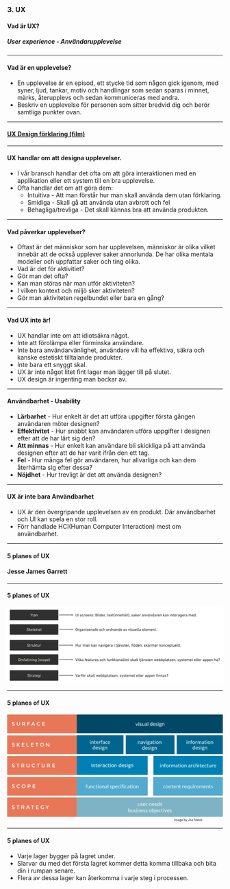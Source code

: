 ### 3. UX
#### Vad är UX?
##### User experience - Användarupplevelse


---

#### Vad är en upplevelse?

* En upplevelse är en episod, ett stycke tid som någon gick igenom, med syner, ljud, tankar, motiv och handlingar som sedan sparas i minnet, märks, återupplevs och sedan kommuniceras med andra.
* Beskriv en upplevelse för personen som sitter bredvid dig och berör samtliga punkter ovan.


---

#### <a href="https://www.interaction-design.org/literature/topics/ux-design">UX Design förklaring (film)</a>


---

#### UX handlar om att designa upplevelser.

* I vår bransch handlar det ofta om att göra interaktionen med en applikation eller ett system till en bra upplevelse.
* Ofta handlar det om att göra dem:
  * Intuitiva - Att man förstår hur man skall använda dem utan förklaring.
  * Smidiga - Skall gå att använda utan avbrott och fel
  * Behagliga/trevliga - Det skall kännas bra att använda produkten.


---

#### Vad påverkar upplevelser?

* Oftast är det människor som har upplevelsen, människor är olika vilket innebär att de också upplever saker annorlunda. De har olika mentala modeller och uppfattar saker och ting olika.
* Vad är det för aktivitiet?
* Gör man det ofta?
* Kan man störas när man utför aktiviteten?
* I vilken kontext och miljö sker aktiviteten?
* Gör man aktiviteten regelbundet eller bara en gång?


---

#### Vad UX inte är!

* UX handlar inte om att idiotsäkra något.
* Inte att förolämpa eller förminska användare.
* Inte bara användarvänlighet, användare vill ha effektiva, säkra och kanske estetiskt tilltalande produkter.
* Inte bara ett snyggt skal.
* UX är inte något litet fint lager man lägger till på slutet.
* UX design är ingenting man bockar av.


---

#### Användbarhet - Usability

* **Lärbarhet** - Hur enkelt är det att utföra uppgifter första gången användaren möter designen?
* **Effektivitet** - Hur snabbt kan användaren utföra uppgifter i designen efter att de har lärt sig den?
* **Att minnas** - Hur enkelt kan användare bli skickliga på att använda designen efter att de har varit ifrån den ett tag.
* **Fel** - Hur många fel gör användaren, hur allvarliga och kan dem återhämta sig efter dessa?
* **Nöjdhet** - Hur trevligt är det att använda designen?


---

#### UX är inte bara Användbarhet

* UX är den övergripande upplevelsen av en produkt. Där användbarhet och UI kan spela en stor roll.
* Förr handlade HCI(Human Computer Interaction) mest om användbarhet.


---

#### 5 planes of UX
#### Jesse James Garrett


---

#### 5 planes of UX
<img src="/new-structure/media/ux-images/ux-3/5planes.png" alt="5 planes of ux">


---

#### 5 planes of UX
<img src="/new-structure/media/ux-images/ux-3/5planes2.png" alt="5 planes of ux">
<p style="text-align: right; margin-top: 0; font-size: 0.5em; margin-right: 48px;"> Image by Joe Natoli</p>


---

#### 5 planes of UX

* Varje lager bygger på lagret under.
* Slarvar du med det första lagret kommer detta komma tillbaka och bita din i rumpan senare.
* Flera av dessa lager kan återkomma i varje steg i processen.